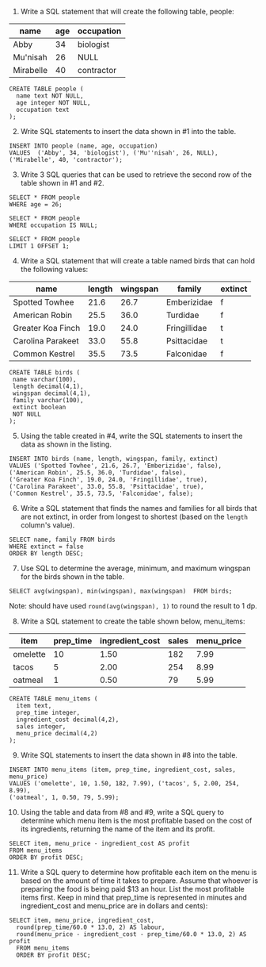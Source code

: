 1. Write a SQL statement that will create the following table, people:

| name | age | occupation |
| ---- | --- | --- |
| Abby | 34 | biologist |
| Mu'nisah | 26 | NULL |
| Mirabelle | 40 | contractor |

```
CREATE TABLE people (
  name text NOT NULL,
  age integer NOT NULL,
  occupation text
);
```

2. Write SQL statements to insert the data shown in #1 into the table.
```
INSERT INTO people (name, age, occupation)
VALUES  ('Abby', 34, 'biologist'), ('Mu''nisah', 26, NULL), ('Mirabelle', 40, 'contractor');
```

3. Write 3 SQL queries that can be used to retrieve the second row of the table shown in #1 and #2.
```
SELECT * FROM people
WHERE age = 26;

SELECT * FROM people
WHERE occupation IS NULL;

SELECT * FROM people
LIMIT 1 OFFSET 1;
```

4. Write a SQL statement that will create a table named birds that can hold the following values:

| name | length | wingspan | family | extinct |
| --- | --- | --- |--- | --- |
| Spotted Towhee | 21.6 | 26.7 | Emberizidae | f |
| American Robin | 25.5 | 36.0 | Turdidae | f |
| Greater Koa Finch | 19.0 | 24.0 | Fringillidae | t |
| Carolina Parakeet | 33.0 | 55.8 | Psittacidae | t |
| Common Kestrel | 35.5 | 73.5 | Falconidae | f |

```
CREATE TABLE birds (
 name varchar(100),
 length decimal(4,1),
 wingspan decimal(4,1),
 family varchar(100),
 extinct boolean
 NOT NULL
);
```
5. Using the table created in #4, write the SQL statements to insert the data as shown in the listing.

```
INSERT INTO birds (name, length, wingspan, family, extinct)
VALUES ('Spotted Towhee', 21.6, 26.7, 'Emberizidae', false),
('American Robin', 25.5, 36.0, 'Turdidae', false),
('Greater Koa Finch', 19.0, 24.0, 'Fringillidae', true),
('Carolina Parakeet', 33.0, 55.8, 'Psittacidae', true),
('Common Kestrel', 35.5, 73.5, 'Falconidae', false);
```

6. Write a SQL statement that finds the names and families for all birds that are not extinct, in order from longest to shortest (based on the `length` column's value).

```
SELECT name, family FROM birds
WHERE extinct = false
ORDER BY length DESC; 
```

7. Use SQL to determine the average, minimum, and maximum wingspan for the birds shown in the table.
```
SELECT avg(wingspan), min(wingspan), max(wingspan)  FROM birds;
```
Note: should have used `round(avg(wingspan), 1)` to round the result to 1 dp.

8. Write a SQL statement to create the table shown below, menu_items:

| item | prep_time | ingredient_cost | sales | menu_price |
| --- | --- | --- | ---- | --- | 
| omelette | 10 | 1.50 | 182 | 7.99 |
| tacos | 5 | 2.00 | 254 | 8.99 |
| oatmeal | 1 | 0.50 | 79 | 5.99 |

```
CREATE TABLE menu_items (
  item text,
  prep_time integer,
  ingredient_cost decimal(4,2),
  sales integer,
  menu_price decimal(4,2)
);
```

9. Write SQL statements to insert the data shown in #8 into the table.
```
INSERT INTO menu_items (item, prep_time, ingredient_cost, sales, menu_price)
VALUES ('omelette', 10, 1.50, 182, 7.99), ('tacos', 5, 2.00, 254, 8.99),
('oatmeal', 1, 0.50, 79, 5.99);
```

10. Using the table and data from #8 and #9, write a SQL query to determine which menu item is the most profitable based on the cost of its ingredients, returning the name of the item and its profit.

```
SELECT item, menu_price - ingredient_cost AS profit
FROM menu_items
ORDER BY profit DESC;
```

11. Write a SQL query to determine how profitable each item on the menu is based on the amount of time it takes to prepare. Assume that whoever is preparing the food is being paid $13 an hour. List the most profitable items first. Keep in mind that prep_time is represented in minutes and ingredient_cost and menu_price are in dollars and cents):
```
SELECT item, menu_price, ingredient_cost, 
  round(prep_time/60.0 * 13.0, 2) AS labour, 
  round(menu_price - ingredient_cost - prep_time/60.0 * 13.0, 2) AS profit
  FROM menu_items
  ORDER BY profit DESC;
```
